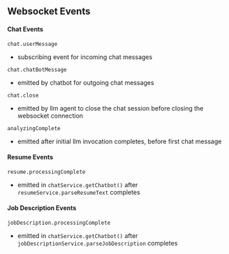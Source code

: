 ## Websocket Events

#### Chat Events

`chat.userMessage`

- subscribing event for incoming chat messages

`chat.chatBotMessage`

- emitted by chatbot for outgoing chat messages

`chat.close`

- emitted by llm agent to close the chat session before closing the websocket connection

`analyzingComplete`

- emitted after initial llm invocation completes, before first chat message

#### Resume Events

`resume.processingComplete`

- emitted in `chatService.getChatbot()` after `resumeService.parseResumeText` completes

#### Job Description Events

`jobDescription.processingComplete`

- emitted in `chatService.getChatbot()` after `jobDescriptionService.parseJobDescription` completes
